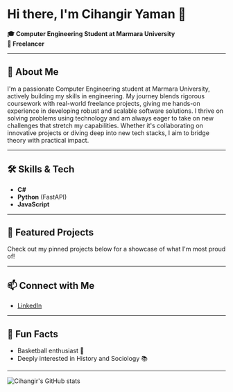 # Hi there, I'm Cihangir Yaman 👋

**🎓 Computer Engineering Student at Marmara University**  
**💼 Freelancer**

---

## 🚀 About Me

I'm a passionate Computer Engineering student at Marmara University, actively building my skills in engineering. My journey blends rigorous coursework with real-world freelance projects, giving me hands-on experience in developing robust and scalable software solutions. I thrive on solving problems using technology and am always eager to take on new challenges that stretch my capabilities. Whether it's collaborating on innovative projects or diving deep into new tech stacks, I aim to bridge theory with practical impact.

---

## 🛠️ Skills & Tech

- **C#**
- **Python** (FastAPI)
- **JavaScript**

---

## 🌟 Featured Projects

Check out my pinned projects below for a showcase of what I'm most proud of!

---

## 📫 Connect with Me

- [LinkedIn](https://www.linkedin.com/in/cihangir-yaman-2a7790221)

---

## 🏀 Fun Facts

- Basketball enthusiast 🏀
- Deeply interested in History and Sociology 📚

---

![Cihangir's GitHub stats](https://github-readme-stats.vercel.app/api?username=cihangiryaman&show_icons=true&theme=default)
